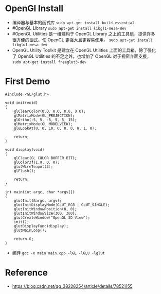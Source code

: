 # OpenGl Install
+ 编译器与基本的函式库
 `sudo apt-get install build-essential`
+ #OpenGL Library
`sudo apt-get install libgl1-mesa-dev`
+ #OpenGL Utilities 是一组建构于 OpenGL Library 之上的工具组，提供许多很方便的函式，使 OpenGL 更强大且更容易使用。
`sudo apt-get install libglu1-mesa-dev`
+ OpenGL Utility Toolkit 是建立在 OpenGL Utilities 上面的工具箱，除了强化了 OpenGL Utilities 的不足之外，也增加了 OpenGL 对于视窗介面支援。
`sudo apt-get install freeglut3-dev`

# First Demo
```
#include <GL/glut.h>

void init(void)
{
    glClearColor(0.0, 0.0, 0.0, 0.0);
    glMatrixMode(GL_PROJECTION);
    glOrtho(-5, 5, -5, 5, 5, 15);
    glMatrixMode(GL_MODELVIEW);
    gluLookAt(0, 0, 10, 0, 0, 0, 0, 1, 0);

    return;
}

void display(void)
{
    glClear(GL_COLOR_BUFFER_BIT);
    glColor3f(1.0, 0, 0);
    glutWireTeapot(3);
    glFlush();

    return;
}

int main(int argc, char *argv[])
{
    glutInit(&argc, argv);
    glutInitDisplayMode(GLUT_RGB | GLUT_SINGLE);
    glutInitWindowPosition(0, 0);
    glutInitWindowSize(300, 300);
    glutCreateWindow("OpenGL 3D View");
    init();
    glutDisplayFunc(display);
    glutMainLoop();

    return 0;
}
```
+ 编译 `gcc -o main main.cpp -lGL -lGLU -lglut`

# Reference
* <https://blog.csdn.net/qq_38228254/article/details/78521155>
